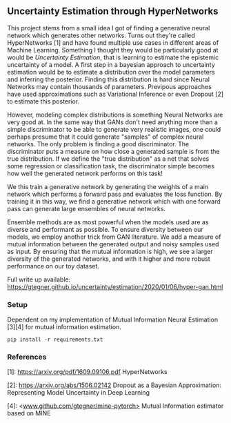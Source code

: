 ## Uncertainty Estimation through HyperNetworks

This project stems from a small idea I got of finding a generative neural network which generates other networks. Turns out they're called HyperNetworks [1] and have found multiple use cases in different areas of Machine Learning. Something I thought they would be particularly good at would be _Uncertainty Estimation_, that is learning to estimate the epistemic uncertainty of a model. A first step in a bayesian approach to uncertainty estimation would be to estimate a distribution over the model parameters and inferring the posterior. Finding this distribution is hard since Neural Networks may contain thousands of parameters. Previpous approaches have used approximations such as Variational Inference or even Dropout [2] to estimate this posterior. 

However, modeling complex distributions is something Neural Networks are very good at. In the same way that GANs don't need anything more than a simple discriminator to be able to generate very realistic images, one could perhaps presume that it could generate "samples" of complex neural networks. The only problem is finding a good discriminator. The discriminator puts a measure on how close a generated sample is from the true distribution. If we define the "true distribution" as a net that solves some regression or classification task, the discriminator simple becomes how well the generated network performs on this task!

We this train a generative network by generating the weights of a main network which performs a forward pass and evaluates the loss function. By training it in this way, we find a generative network which with one forward pass can generate large ensembles of neural networks.

Ensemble methods are as most powerful when the models used are as diverse and performant as possible. To ensure diversity between our models, we employ another trick from GAN literature. We add a measure of mutual information between the generated output and noisy samples used as input. By ensuring that the mutual information is high, we see a larger diversity of the generated networks, and with it higher and more robust performance on our toy dataset. 

Full write up available: https://gtegner.github.io/uncertainty/estimation/2020/01/06/hyper-gan.html

### Setup
Dependent on my implementation of Mutual Information Neural Estimation [3][4] for mutual information estimation.

```
pip install -r requirements.txt
```


### References
[1]: <https://arxiv.org/pdf/1609.09106.pdf> HyperNetworks

[2]: <https://arxiv.org/abs/1506.02142> Dropout as a Bayesian Approximation: Representing Model Uncertainty in Deep Learning

[3]: <https://arxiv.org/abs/1801.04062> "MINE: Mutual Information Neural Estimation"

[4]: <www.github.com/gtegner/mine-pytorch> Mutual Information estimator based on MINE
